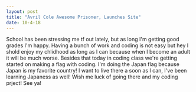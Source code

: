 ```yaml
---
layout: post
title: "Avril Cole Awesome Prisoner, Launches Site"
date: 10-4-18
---
```


School has been stressing me tf out lately, but as long I'm getting good grades I'm happy. Having a bunch of work and coding is not easy but hey I shold enjoy my chlidhood as long as I can because when I become an adult it will be much worse. Besides that today in coding class we're getting started on making a flag with coding. I'm doing the Japan flag because Japan is my favorite country! I want to live there a soon as I can, I've been learning Japaness as well! Wish me luck of going there and my coding prject! See ya!
